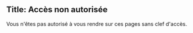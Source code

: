 Title: Accès non autorisée
---

Vous n'êtes pas autorisé à vous rendre sur ces pages sans clef d'accès.